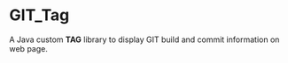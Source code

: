 # GIT_Tag
A Java custom <b>TAG</b> library to display GIT build and commit information on web page.

